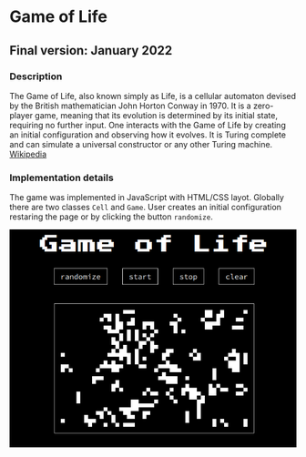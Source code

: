 # Game of Life

## Final version: January 2022

### Description
The Game of Life, also known simply as Life, is a cellular automaton devised by the British mathematician John Horton Conway in 1970. It is a zero-player game, meaning that its evolution is determined by its initial state, requiring no further input. One interacts with the Game of Life by creating an initial configuration and observing how it evolves. It is Turing complete and can simulate a universal constructor or any other Turing machine.
[Wikipedia](https://en.wikipedia.org/wiki/Conway%27s_Game_of_Life)

### Implementation details
The game was implemented in JavaScript with HTML/CSS layot. Globally there are two classes `Cell` and `Game`. User creates an initial configuration restaring the page or by clicking the button `randomize`.

![png](img/screenshot.png)